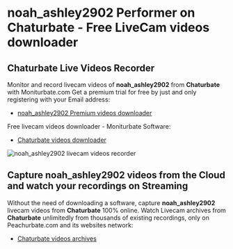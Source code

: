# noah_ashley2902 Performer on Chaturbate - Free LiveCam videos downloader

## Chaturbate Live Videos Recorder

Monitor and record livecam videos of **noah_ashley2902** from **Chaturbate** with Moniturbate.com
Get a premium trial for free by just and only registering with your Email address:
* [noah_ashley2902 Premium videos downloader](https://moniturbate.com/request-demo-licence-key.html)

Free livecam videos downloader - Moniturbate Software:
* [Chaturbate videos downloader](https://moniturbate.com/moniturbate-download-software.html)

![noah_ashley2902 livecam videos recorder](https://peachurnet.com/templates/moniturbate-software.png)


## Capture noah_ashley2902 videos from the Cloud and watch your recordings on Streaming

Without the need of downloading a software, capture **noah_ashley2902** livecam videos from **Chaturbate** 100% online.
Watch Livecam archives from **Chaturbate** unlimitedly from thousands of existing recordings, only on Peachurbate.com and its websites network:
* [Chaturbate videos archives](https://peachurnet.com/)